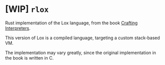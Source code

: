 # [WIP] `rlox`
Rust implementation of the Lox language, from the book [Crafting Interpreters](http://craftinginterpreters.com/).

This version of Lox is a compiled language, targeting a custom stack-based VM.

The implementation may vary greatly, since the original implementation in the book is written in C.
